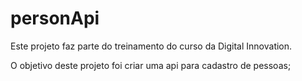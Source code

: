 # personApi

Este projeto faz parte do treinamento do curso da Digital Innovation.

O objetivo deste projeto foi criar uma api para cadastro de pessoas;







